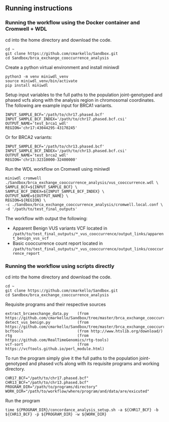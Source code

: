 ## Running instructions

### Running the workflow using the Docker container and Cromwell + WDL

cd into the home directory and download the code.
```
cd ~
git clone https://github.com/cmarkello/Sandbox.git
cd Sandbox/brca_exchange_cooccurrence_analysis
```
Create a python virtual environment and install miniwdl
```
python3 -m venv miniwdl_venv
source miniwdl_venv/bin/activate
pip install miniwdl
```
Setup input variables to the full paths to the population joint-genotyped and phased vcfs along with the analysis region in chromosomal coordinates. The following are example input for BRCA1 variants.
```
INPUT_SAMPLE_BCF='/path/to/chr17.phased.bcf'
INPUT_SAMPLE_BCF_INDEX='/path/to/chr17.phased.bcf.csi'
OUTPUT_NAME='test_brca1_wdl'
REGION='chr17:43044295-43170245'
```
Or for BRCA2 variants:
```
INPUT_SAMPLE_BCF='/path/to/chr13.phased.bcf'
INPUT_SAMPLE_BCF_INDEX='/path/to/chr13.phased.bcf.csi'
OUTPUT_NAME='test_brca2_wdl'
REGION='chr13:32310000-32400000'
```

Run the WDL workflow on Cromwell using miniwdl
```
miniwdl cromwell ./Sandbox/brca_exchange_cooccurrence_analysis/vus_cooccurrence.wdl \
SAMPLE_BCF=${INPUT_SAMPLE_BCF} \
SAMPLE_BCF_INDEX=${INPUT_SAMPLE_BCF_INDEX} \
OUTPUT_NAME=${OUTPUT_NAME} \
REGION=${REGION} \
-c ./Sandbox/brca_exchange_cooccurrence_analysis/cromwell.local.conf \
-d '/path/to/test_final_outputs'
```
The workflow with output the following:
- Apparent Benign VUS variants VCF located in `/path/to/test_final_outputs/*_vus_cooccurrence/output_links/apparent_benign_vus_vcf`
- Basic cooccurrence count report located in `/path/to/test_final_outputs/*_vus_cooccurrence/output_links/cooccurrence_report`

### Running the workflow using scripts directly

cd into the home directory and download the code.
```
cd ~
git clone https://github.com/cmarkello/Sandbox.git
cd Sandbox/brca_exchange_cooccurrence_analysis
```

Requisite programs and their respective sources
```
extract_brcaexchange_data.py    (from https://github.com/cmarkello/Sandbox/tree/master/brca_exchange_cooccurrence_analysis)
detect_vus_benign.py            (from https://github.com/cmarkello/Sandbox/tree/master/brca_exchange_cooccurrence_analysis)
bcftools                        (from http://www.htslib.org/download/)
rtg                             (from https://github.com/RealTimeGenomics/rtg-tools)
vcf-sort                        (from https://vcftools.github.io/perl_module.html)
```

To run the program simply give it the full paths to the population joint-genotyped and phased vcfs along with its requisite programs
and working directory.
```
CHR17_BCF="/path/to/chr17.phased.bcf"
CHR13_BCF="/path/to/chr13.phased.bcf"
PROGRAM_DIR="/path/to/programs/directory"
WORK_DIR="/path/to/workflow/where/program/and/data/are/exicuted"
```

Run the program
```
time ${PROGRAM_DIR}/concordance_analysis_setup.sh -a ${CHR17_BCF} -b ${CHR13_BCF} -p ${PROGRAM_DIR} -w ${WORK_DIR}
```


